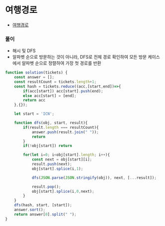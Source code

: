 # 여행경로
 - [여행경로](https://programmers.co.kr/learn/courses/30/lessons/43164#)


### 풀이
  - 해시 및 DFS
  - 알파벳 순으로 방문하는 것이 아니라, DFS로 전체 경로 확인하여 모든 방문 케이스에서 알파벳 순으로 정렬하여 가장 첫 경로를 반환


  ```javascript
  function solution(tickets) {
      const answer = [];
      const resultCount = tickets.length+1;
      const hash = tickets.reduce((acc,[start,end])=>{
          if(acc[start]) acc[start].push(end);
          else acc[start] = [end];
          return acc
      },{});

      let start = 'ICN';

      function dfs(obj, start, result){
          if(result.length === resultCount){
              answer.push(result.join(" "));
              return
          }
          if(!obj[start]) return

          for(let i=0; i<obj[start].length; i++){
              const next = obj[start][i];
              result.push(next);
              obj[start].splice(i,1);

              dfs(JSON.parse(JSON.stringify(obj)), next, [...result]);

              result.pop();
              obj[start].splice(i,0,next);
          }
      }
      dfs(hash, start, [start]);
      answer.sort();
      return answer[0].split(" ");
  }
  ```